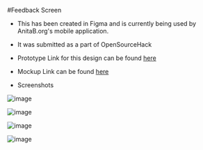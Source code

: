 #Feedback Screen

* This has been created in Figma and is currently being used by AnitaB.org's mobile application.  
* It was submitted as a part of OpenSourceHack 

* Prototype Link for this design can be found [here](https://www.figma.com/proto/8MyaASlthNwJWMweqc4HvN/Feedback_AnitaB?node-id=1%3A2&scaling=scale-down)


* Mockup Link can be found [here](https://www.figma.com/file/8MyaASlthNwJWMweqc4HvN/Feedback_AnitaB?node-id=0%3A1)

* Screenshots

![image](https://user-images.githubusercontent.com/31548778/92601493-83656f80-f2ca-11ea-9057-567ca0f8c91c.png)

![image](https://user-images.githubusercontent.com/31548778/92601516-8bbdaa80-f2ca-11ea-9f74-d282d40d9122.png)

![image](https://user-images.githubusercontent.com/31548778/92601804-e3f4ac80-f2ca-11ea-84a4-44d752611696.png)

![image](https://user-images.githubusercontent.com/31548778/92620606-72275d80-f2e0-11ea-9b98-374fe8389f78.png)